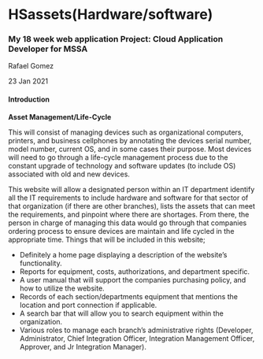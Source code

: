 # HSassets(Hardware/software)
### My 18 week web application Project: Cloud Application Developer for MSSA

Rafael Gomez

23 Jan 2021

#### Introduction
**Asset Management/Life-Cycle** 

This will consist of managing devices such as organizational computers, printers, and business cellphones by annotating the devices serial number, model number, current OS, and in some cases their purpose. Most devices will need to go through a life-cycle management process due to the constant upgrade of technology and software updates (to include OS) associated with old and new devices.

This website will allow a designated person within an IT department identify all the IT requirements to include hardware and software for that sector of that organization (if there are other branches), lists the assets that can meet the requirements, and pinpoint where there are shortages. From there, the person in charge of managing this data would go through that companies ordering process to ensure devices are maintain and life cycled in the appropriate time.
Things that will be included in this website;
+	Definitely a home page displaying a description of the website’s functionality.
+	Reports for equipment, costs, authorizations, and department specific.
+	A user manual that will support the companies purchasing policy, and how to utilize the website.
+	Records of each section/departments equipment that mentions the location and port connection if applicable.
+	A search bar that will allow you to search equipment within the organization.
+	Various roles to manage each branch’s administrative rights (Developer, Administrator, Chief Integration Officer, Integration Management Officer, Approver, and Jr Integration Manager).




